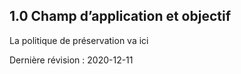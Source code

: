 
## 1.0	Champ d’application et objectif 

La politique de préservation va ici

Dernière révision : 2020-12-11
